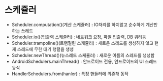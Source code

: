 # 스케쥴러

- Scheduler.computation()(계산 스케쥴러) : IO처리를 하지않고 순수하게 계산만하는 쓰레드
- Scheduler.io()(입출력 스케쥴러) : 네트워크 요청, 파일 입출력, DB 쿼리등 
- Scheduler.trampoline()(트램펄린 스케쥴러) : 새로운 스레드를 생성하지 않고 현재 스레드에 무한 대기 행렬을 생성
- Scheduler.newThread()(뉴스레드 스케쥴러) : 새로운 이름의 스레드를 생성함 
- AndroidSchedulers.mainThread() : 안드로이드 전용, 안드로이드의 UI 스레드 동작
- HandlerSchedulers.from(hanler) : 특정 핸들러에 의존해 동작



